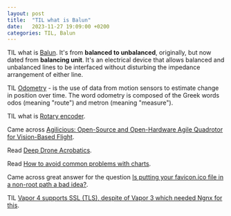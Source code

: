 ```yaml
---
layout: post
title:  "TIL what is Balun"
date:   2023-11-27 19:09:00 +0200
categories: TIL, Balun
---
```

TIL what is [Balun](https://en.wikipedia.org/wiki/Balun). It's from **balanced to unbalanced**, originally, but now dated from **balancing unit**. It's an electrical device that allows balanced and unbalanced lines to be interfaced without disturbing the impedance arrangement of either line.

TIL [Odometry](https://en.wikipedia.org/wiki/Odometry) -  is the use of data from motion sensors to estimate change in position over time. The word odometry is composed of the Greek words odos (meaning "route") and metron (meaning "measure").

TIL what is [Rotary encoder](https://en.wikipedia.org/wiki/Rotary_encoder).

Came across [Agilicious: Open-Source and Open-Hardware Agile Quadrotor for Vision-Based Flight](https://github.com/uzh-rpg/agilicious).

Read [Deep Drone Acrobatics](https://rpg.ifi.uzh.ch/docs/RSS20_Kaufmann.pdf).

Read [How to avoid common problems with charts](https://github.com/cxli233/FriendsDontLetFriends).

Came across great answer for the question [Is putting your favicon.ico file in a non-root path a bad idea?](https://stackoverflow.com/a/21359390/942513).

TIL [Vapor 4 supports SSL (TLS), despite of Vapor 3 which needed Ngnx for this](https://stackoverflow.com/a/55897653/942513).
